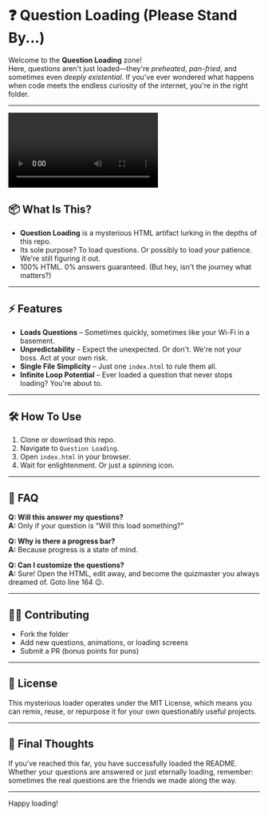 # ❓ Question Loading (Please Stand By...)

Welcome to the **Question Loading** zone!  
Here, questions aren't just loaded—they're *preheated*, *pan-fried*, and sometimes even *deeply existential*. If you've ever wondered what happens when code meets the endless curiosity of the internet, you're in the right folder.

---

 <video loop src="https://github.com/user-attachments/assets/6eed6713-b0e9-46fe-8659-688ba896b4ff">  video </video> 


## 📦 What Is This?

- **Question Loading** is a mysterious HTML artifact lurking in the depths of this repo.
- Its sole purpose? To load questions. Or possibly to load *your* patience. We're still figuring it out.
- 100% HTML. 0% answers guaranteed. (But hey, isn't the journey what matters?)

---

## ⚡ Features

- **Loads Questions** – Sometimes quickly, sometimes like your Wi-Fi in a basement.
- **Unpredictability** – Expect the unexpected. Or don't. We're not your boss. Act at your own risk.
- **Single File Simplicity** – Just one `index.html` to rule them all.
- **Infinite Loop Potential** – Ever loaded a question that never stops loading? You're about to.

---

## 🛠️ How To Use

1. Clone or download this repo.  
2. Navigate to `Question Loading`.
3. Open `index.html` in your browser.
4. Wait for enlightenment. Or just a spinning icon.

---

## 🤔 FAQ

**Q: Will this answer my questions?**  
**A:** Only if your question is “Will this load something?”

**Q: Why is there a progress bar?**  
**A:** Because progress is a state of mind.

**Q: Can I customize the questions?**  
**A:** Sure! Open the HTML, edit away, and become the quizmaster you always dreamed of. Goto line 164 😉.

---

## 🧙‍♂️ Contributing

- Fork the folder
- Add new questions, animations, or loading screens
- Submit a PR (bonus points for puns)

---

## 📝 License

This mysterious loader operates under the MIT License, which means you can remix, reuse, or repurpose it for your own questionably useful projects.

---

## 🌌 Final Thoughts

If you’ve reached this far, you have successfully loaded the README. Whether your questions are answered or just eternally loading, remember: sometimes the real questions are the friends we made along the way.

---

Happy loading!
